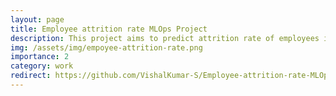 ```yaml
---
layout: page
title: Employee attrition rate MLOps Project
description: This project aims to predict attrition rate of employees in a Company, harnessing the power of  ZenML, a powerful MLOps orchestration tool and Streamlit
img: /assets/img/empoyee-attrition-rate.png
importance: 2
category: work
redirect: https://github.com/VishalKumar-S/Employee-attrition-rate-MLOps-Project
---
```

